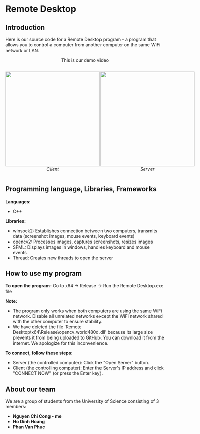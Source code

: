 # Remote Desktop

## Introduction

 Here is our source code for a Remote Desktop program - a program that allows you to control a computer from another computer on the same WiFi network or LAN.

<p align="center">
  This is our demo video
</p>

<div style="display: flex; justify-content: space-around;">
<p align="center">
  <img src="./Video Demo/Video Demo/Phía-Client.gif" width=300><br/>
  <i>Client</i>
</p>

<p align="center">
  <img src="./Video Demo/Video Demo/Phía-Server.gif" width=300><br/>
  <i>Server</i>
</p>

 </div>

## Programming language, Libraries, Frameworks
**Languages:**
* C++

**Libraries:**
* winsock2: Establishes connection between two computers, transmits data (screenshot images, mouse events, keyboard events)
* opencv2: Processes images, captures screenshots, resizes images
* SFML: Displays images in windows, handles keyboard and mouse events
* Thread: Creates new threads to open the server

## How to use my program

**To open the program:**
Go to x64 -> Release -> Run the Remote Desktop.exe file

**Note:** 
* The program only works when both computers are using the same WiFi network. Disable all unrelated networks except the WiFi network shared with the other computer to ensure stability.
* We have deleted the file 'Remote Desktop\x64\Release\opencv_world480d.dll' because its large size prevents it from being uploaded to GitHub. You can download it from the internet. We apologize for this inconvenience.

**To connect, follow these steps:**

* Server (the controlled computer): Click the "Open Server" button.
* Client (the controlling computer): Enter the Server's IP address and click "CONNECT NOW" (or press the Enter key).

## About our team
We are a group of students from the University of Science consisting of 3 members:
* **Nguyen Chi Cong - me**
* **Ho Dinh Hoang**
* **Phan Van Phuc** 


 











